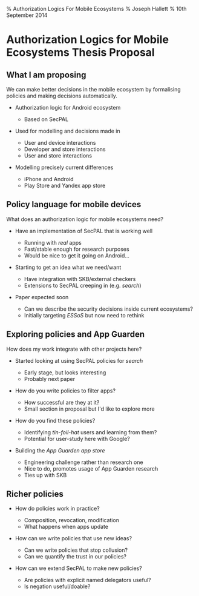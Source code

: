 % Authorization Logics For Mobile Ecosystems
% Joseph Hallett
% 10th September 2014

# Authorization Logics for Mobile Ecosystems Thesis Proposal

## What I am proposing

We can make better decisions in the mobile ecosystem by formalising policies and making decisions automatically.

-   Authorization logic for Android ecosystem
    -   Based on SecPAL

-   Used for modelling and decisions made in
    -   User and device interactions
    -   Developer and store interactions
    -   User and store interactions

-   Modelling precisely current differences
    -   iPhone and Android
    -   Play Store and Yandex app store

## Policy language for mobile devices

What does an authorization logic for mobile ecosystems need?

-   Have an implementation of SecPAL that is working well
    -   Running with *real* apps
    -   Fast/stable enough for research purposes 
    -   Would be nice to get it going on Android…

-   Starting to get an idea what we need/want
    -   Have integration with SKB/external checkers
    -   Extensions to SecPAL creeping in (e.g. *search*)

-   Paper expected soon
    -   Can we describe the security decisions inside current ecosystems?
    -   Initially targeting *ESSoS* but now need to rethink

## Exploring policies and App Guarden

How does my work integrate with other projects here?

-   Started looking at using SecPAL policies for *search*
    -   Early stage, but looks interesting
    -   Probably next paper

-   How do you write policies to filter apps?
    -   How successful are they at it?
    -   Small section in proposal but I'd like to explore more

-   How do you find these policies?
    -   Identifying *tin-foil-hat* users and learning from them?
    -   Potential for user-study here with Google?

-   Building the *App Guarden app store*
    -   Engineering challenge rather than research one
    -   Nice to do, promotes usage of App Guarden research
    -   Ties up with SKB

## Richer policies

-   How do policies work in practice?
    -   Composition, revocation, modification
    -   What happens when apps update

-   How can we write policies that use new ideas?
    -   Can we write policies that stop collusion?
    -   Can we quantify the trust in our policies?

-   How can we extend SecPAL to make new policies?
    -   Are policies with explicit named delegators useful?
    -   Is negation useful/doable?

